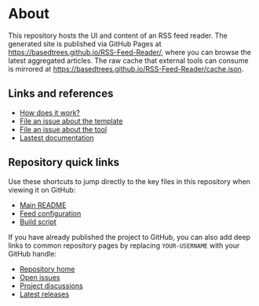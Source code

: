 # About

This repository hosts the UI and content of an RSS feed reader. The
generated site is published via GitHub Pages at
https://basedtrees.github.io/RSS-Feed-Reader/, where you can browse the
latest aggregated articles. The raw cache that external tools can
consume is mirrored at
https://basedtrees.github.io/RSS-Feed-Reader/cache.json.

## Links and references

- [How does it work?](https://github.com/osmoscraft/osmosfeed#osmosfeed)
- [File an issue about the template](https://github.com/osmoscraft/osmosfeed-template)
- [File an issue about the tool](https://github.com/osmoscraft/osmosfeed)
- [Lastest documentation](https://github.com/osmoscraft/osmosfeed)

## Repository quick links

Use these shortcuts to jump directly to the key files in this repository when viewing it on GitHub:

- [Main README](./README.md)
- [Feed configuration](./osmosfeed.yaml)
- [Build script](./package.json)

If you have already published the project to GitHub, you can also add deep links to common repository pages by replacing `YOUR-USERNAME` with your GitHub handle:

- [Repository home](https://github.com/YOUR-USERNAME/RSS-Feed-Reader)
- [Open issues](https://github.com/YOUR-USERNAME/RSS-Feed-Reader/issues)
- [Project discussions](https://github.com/YOUR-USERNAME/RSS-Feed-Reader/discussions)
- [Latest releases](https://github.com/YOUR-USERNAME/RSS-Feed-Reader/releases)
